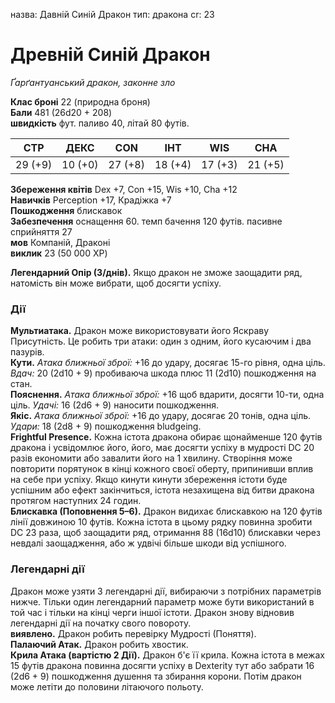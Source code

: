 назва: Давній Синій Дракон тип: дракона cr: 23

# Древній Синій Дракон
_Ґарґантуанський дракон, законне зло_

**Клас броні** 22 (природна броня)    
**Бали** 481 (26d20 + 208)    
**швидкість** фут. паливо 40, літай 80 футів.

| СТР     | ДЕКС    | CON     | ІНТ     | WIS     | CHA     |
| ------- | ------- | ------- | ------- | ------- | ------- |
| 29 (+9) | 10 (+0) | 27 (+8) | 18 (+4) | 17 (+3) | 21 (+5) |

**Збереження квітів** Dex +7, Con +15, Wis +10, Cha +12    
**Навичків** Perception +17, Крадіжка +7    
**Пошкодження** блискавок    
**Забезпечення** оснащення 60. темп бачення 120 футів. пасивне сприйняття 27    
**мов** Компаній, Драконі    
**виклик** 23 (50 000 XP)

**Легендарний Опір (3/днів).** Якщо дракон не зможе заощадити ряд, натомість він може вибрати, щоб досягти успіху.

### Дії
**Мультиатака.** Дракон може використовувати його Яскраву Присутність. Це робить три атаки: один з одним, його кусаючим і два пазурів.    
**Кути.** _Атака ближньої зброї:_ +16 до удару, досягає 15-го рівня, одна ціль. _Вдач:_ 20 (2d10 + 9) пробиваюча шкода плюс 11 (2d10) пошкодження на стан.    
**Пояснення.** _Атака ближньої зброї:_ +16 щоб вдарити, досягти 10-ти, одна ціль. _Удачі:_ 16 (2d6 + 9) наносити пошкодження.    
**Якіс.** _Атака ближньої зброї:_ +16 до удару, досягає 20 тонів, одна ціль. _Удари:_ 18 (2d8 + 9) пошкодження bludgeing.    
**Frightful Presence.** Кожна істота дракона обирає щонайменше 120 футів дракона і усвідомлює його, його, має досягти успіху в мудрості DC 20 разів економити або завалити його на 1 хвилину. Створіння може повторити порятунок в кінці кожного своєї оберту, припинивши вплив на себе при успіху. Якщо кинути кинути збереження істоти буде успішним або ефект закінчиться, істота незахищена від битви дракона протягом наступних 24 годин.    
**Блискавка (Поповнення 5–6).** Дракон видихає блискавкою на 120 футів лінії довжиною 10 футів. Кожна істота в цьому рядку повинна зробити DC 23 раза, щоб заощадити ряд, отримання 88 (16d10) блискавки через невдалі заощадження, або ж удвічі більше шкоди від успішного.

### Легендарні дії
Дракон може узяти 3 легендарні дії, вибираючи з потрібних параметрів нижче. Тільки один легендарний параметр може бути використаний в той час і тільки на кінці черги іншої істоти. Дракон знову відновив легендарні дії на початку свого повороту.    
**виявлено.** Дракон робить перевірку Мудрості (Поняття).    
**Палаючий Атак.** Дракон робить хвостик.    
**Крила Атака (вартістю 2 Дії).** Дракон б'є її крила. Кожна істота в межах 15 футів дракона повинна досягти успіху в Dexterity тут або забрати 16 (2d6 + 9) пошкодження душення та збирання корони. Потім дракон може летіти до половини літаючого польоту.